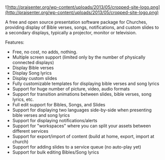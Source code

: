![http://praisenter.org/wp-content/uploads/2013/05/cropped-site-logo.png](http://praisenter.org/wp-content/uploads/2013/05/cropped-site-logo.png)

A free and open source presentation software package for Churches, providing display of Bible verses, songs, notifications, and custom slides to a secondary displays, typically a projector, monitor or television.

Features:
* Free, no cost, no adds, nothing.
* Multiple screen support (limited only by the number of physically connected displays)
* Display Bible verses
* Display Song lyrics
* Display custom slides
* Fully customizable templates for displaying bible verses and song lyrics
* Support for huge number of picture, video, audio formats
* Support for transition animations between slides, bible verses, song lyrics, etc.
* Full edit support for Bibles, Songs, and Slides
* Support for displaying two languages side-by-side when presenting bible verses and song lyrics
* Support for displaying notifications/alerts
* Support for "workspaces" where you can split your assets between different services
* Support for export/import of content (build at home, export, import at church)
* Support for adding slides to a service queue (no auto-play yet)
* Support for bulk editing Bibles/Song lyrics

